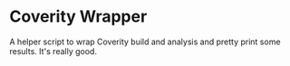 # Coverity Wrapper

A helper script to wrap Coverity build and analysis and pretty print some results. It's really good.

